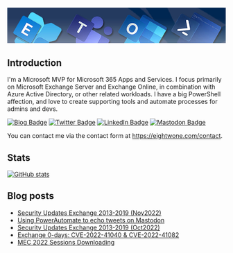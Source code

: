 ![Banner](assets/Metro_v6_Banner_GitHub.jpg)

## Introduction
I'm a Microsoft MVP for Microsoft 365 Apps and Services. I focus primarily on Microsoft Exchange Server and Exchange Online, 
in combination with Azure Active Directory, or other related workloads. I have a big PowerShell affection, and love to create 
supporting tools and automate processes for admins and devs.

<a href="https://eightwone.com"><img src="https://img.shields.io/badge/-Blog-blue?style=for-the-badge&logo=wordpress&logoColor=white" alt="Blog Badge"/></a>
<a href="https://twitter.com/mderooij"><img src="https://img.shields.io/badge/Twitter-blue?style=for-the-badge&logo=twitter&logoColor=white" alt="Twitter Badge"/></a>
<a href="https://nl.linkedin.com/in/michelderooij"><img src="https://img.shields.io/badge/LinkedIn-blue?style=for-the-badge&logo=linkedin&logoColor=white" alt="LinkedIn Badge"/></a>
<a rel="me" href="https://mastodon.cloud/@mderooij"><img src="https://img.shields.io/badge/-Mastodon-blueviolet?style=for-the-badge&logo=mastodon&logoColor=white" alt="Mastodon Badge"/></a>

You can contact me via the contact form at https://eightwone.com/contact.

## Stats
[![GitHub stats](https://github-readme-stats.vercel.app/api?username=michelderooij&theme=dark&show_icons=true)](https://github.com/anuraghazra/github-readme-stats)

## Blog posts
<!-- BLOG-POST-LIST:START -->
- [Security Updates Exchange 2013-2019 &lpar;Nov2022&rpar;](https://eightwone.com/2022/11/08/security-updates-exchange-2013-2019-nov2022/)
- [Using PowerAutomate to echo tweets on Mastodon](https://eightwone.com/2022/11/07/using-powerautomate-to-echo-tweets-to-mastodon/)
- [Security Updates Exchange 2013-2019 &lpar;Oct2022&rpar;](https://eightwone.com/2022/10/11/security-updates-exchange-2013-2019-oct2022/)
- [Exchange 0-days: CVE-2022-41040 &amp; CVE-2022-41082](https://eightwone.com/2022/10/03/exchange-0-day/)
- [MEC 2022 Sessions Downloading](https://eightwone.com/2022/09/19/mec-2022-sessions-downloading/)
<!-- BLOG-POST-LIST:END -->
